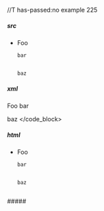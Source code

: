 //T has-passed:no
example 225
##### src
- Foo

      bar


      baz
##### xml
<?xml version="1.0" encoding="UTF-8"?>
<!DOCTYPE document SYSTEM "CommonMark.dtd">
<document xmlns="http://commonmark.org/xml/1.0">
  <list type="bullet" tight="false">
    <item>
      <paragraph>
        <text>Foo</text>
      </paragraph>
      <code_block>bar


baz
</code_block>
    </item>
  </list>
</document>
##### html
<ul>
<li>
<p>Foo</p>
<pre><code>bar


baz
</code></pre>
</li>
</ul>
#####
